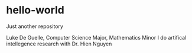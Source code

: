 # hello-world
Just another repository

Luke De Guelle,
Computer Science Major, Mathematics Minor
I do artifical intellegence research with Dr. Hien Nguyen

